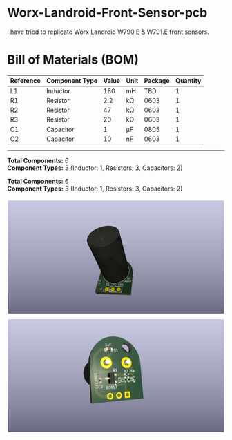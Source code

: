 # Worx-Landroid-Front-Sensor-pcb
i have tried to replicate Worx Landroid W790.E &amp; W791.E front sensors.


# Bill of Materials (BOM)

|Reference|Component Type|Value|Unit|Package|Quantity|
|---------|--------------|-----|----|-------|--------|
|L1       |Inductor      |180  |mH  |TBD    |1       |
|R1       |Resistor      |2.2  |kΩ  |0603   |1       |
|R2       |Resistor      |47   |kΩ  |0603   |1       |
|R3       |Resistor      |20   |kΩ  |0603   |1       |
|C1       |Capacitor     |1    |µF  |0805   |1       |
|C2       |Capacitor     |10   |nF  |0603   |1       |

-----

**Total Components:** 6  
**Component Types:** 3 (Inductor: 1, Resistors: 3, Capacitors: 2)

**Total Components:** 6  
**Component Types:** 3 (Inductor: 1, Resistors: 3, Capacitors: 2)

![Screenshot](W970.E_front_sensor.png)
![Screenshot](W970.E_front_sensor_back.png)

